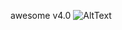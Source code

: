 awesome v4.0
![AltText](http://storage9.static.itmages.ru/i/18/0418/h_1524031621_7349242_e774f05ea4.png)
